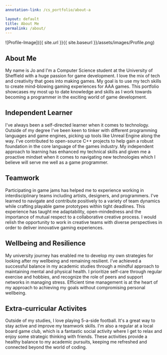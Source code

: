 ```yaml
---
annotation-link: /cs_portfolio/about-a

layout: default
title: About Me
permalink: /about/
---
```


![Profile-Image]({{ site.url }}{{ site.baseurl }}/assets/images/Profile.png)

## About Me

My name is Jo and I'm a Computer Science student at the University of Sheffield with a huge passion for game development. I love the mix of tech and creativity that goes into making games. My goal is to use my tech skills to create mind-blowing gaming experiences for AAA games. This portfolio showcases my most up to date knowledge and skills as I work towards becoming a programmer in the exciting world of game development.

## Independent Learner

I've always been a self-directed learner when it comes to technology. Outside of my degree I've been keen to tinker with different programming languages and game engines, picking up tools like Unreal Engine along the way.  I’ve contributed to open-source C++ projects to help gain a robust foundation in the core language of the games industry. My independent approach to learning has enhanced my technical skills and given me a proactive mindset  when it comes to navigating new technologies which I believe will serve me well as a game programmer. 

## Teamwork

Participating in game jams has helped me to experience working in interdisciplinary teams including artists, designers, and programmers. I've learned to navigate and contribute positively to a variety of team dynamics while crafting playable game prototypes within tight deadlines. This experience has taught me adaptability, open-mindedness and the importance of mutual respect to a collaborative creative process. I would relish the opportunity to work in creative teams with diverse perspectives in order to deliver innovative gaming experiences.

## Wellbeing and Resilience

My university journey has enabled me to develop my own strategies for looking after my wellbeing and remaining resilient. I’ve achieved a successful balance in my academic studies through a mindful approach to maintaining mental and physical health. I prioritize self-care through regular exercise and hobbies, and recognize the role of peers and support networks in managing stress. Efficient time management is at the heart of my approach to achieving my goals without compromising personal wellbeing. 

## Extra-curricular Activites

Outside of my studies, I love playing 5-a-side football. It's a great way to stay active and improve my teamwork skills. I'm also a regular at a local board game club, which is a fantastic social activity where I get to relax and enjoy some strategic thinking with friends. These activities provide a healthy balance to my academic pursuits, keeping me refreshed and connected beyond the world of coding.